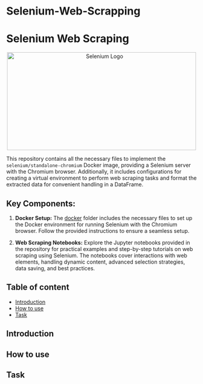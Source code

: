 # Selenium-Web-Scrapping

# Selenium Web Scraping

<div align="center">
  <img src="https://en.m.wikipedia.org/wiki/File:Selenium_logo.svg" alt="Selenium Logo" width="500" height="259">
</div>


This repository contains all the necessary files to implement the `selenium/standalone-chromium` Docker image, providing a Selenium server with the Chromium browser. Additionally, it includes configurations for creating a virtual environment to perform web scraping tasks and format the extracted data for convenient handling in a DataFrame.

## Key Components:

1. **Docker Setup:**
   The [docker](docker) folder includes the necessary files to set up the Docker environment for running Selenium with the Chromium browser. Follow the provided instructions to ensure a seamless setup.

2. **Web Scraping Notebooks:**
   Explore the Jupyter notebooks provided in the repository for practical examples and step-by-step tutorials on web scraping using Selenium. The notebooks cover interactions with web elements, handling dynamic content, advanced selection strategies, data saving, and best practices.

## Table of content

- [Introduction](#Introduction)
- [How to use](#How-to-use )
- [Task](#task)

## Introduction

## How to use

## Task
  